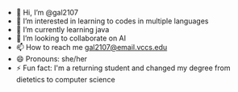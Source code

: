 - 👋 Hi, I’m @gal2107
- 👀 I’m interested in learning to codes in multiple languages
- 🌱 I’m currently learning java
- 💞️ I’m looking to collaborate on AI
- 📫 How to reach me gal2107@email.vccs.edu
- 😄 Pronouns: she/her
- ⚡ Fun fact: I'm a returning student and changed my degree from dietetics to computer science

<!---
gal2107/gal2107 is a ✨ special ✨ repository because its `README.md` (this file) appears on your GitHub profile.
You can click the Preview link to take a look at your changes.
--->

